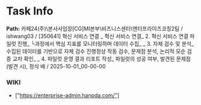 # Task Info

**Path:** 카페24(주)\본사사업장\[CG]MI본부\비즈니스센터\엔터프라이즈코칭2팀 / ishwang03 / [350641] 혁신 서비스 연결 _ 혁신 서비스 연결_ 2. 혁신 서비스 연결 파일럿 진행_ └과정에서 핵심 지표를 모니터링하며 데이터 수집_ _ 3. 자체 검수 및 분석_ 수집된 데이터를 기반으로 자체 검수 진행정상 작동 검수, 문제점 분석, 논리적 모순 검증 교차 확인_ _ 4. 파일럿 운영 결과 리포트 작성_ 파일럿의 성공 여부, 발견된 문제점(발견 시), 정식 배 / 2025-10-01_00-00-00

### WIKI
- ["https://enterprise-admin.hanpda.com/"]

